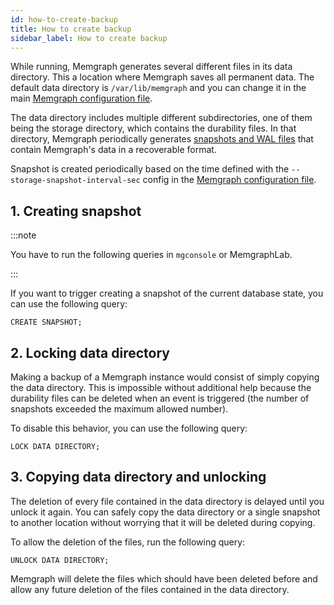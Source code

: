 ```yaml
---
id: how-to-create-backup
title: How to create backup
sidebar_label: How to create backup
---
```


While running, Memgraph generates several different files in its data directory.
This a location where Memgraph saves all permanent data. The default data
directory is `/var/lib/memgraph` and you can change it in the main [Memgraph
configuration file](/docs/memgraph/reference-guide/configuration).

The data directory includes multiple different subdirectories, one of them being
the storage directory, which contains the durability files. In that directory,
Memgraph periodically generates [snapshots and WAL
files](/docs/memgraph/under-the-hood/storage) that contain Memgraph's data in a
recoverable format.

Snapshot is created periodically based on the time defined with the
`--storage-snapshot-interval-sec` config in the [Memgraph configuration
file](/docs/memgraph/how-to-guides/config-logs).

## 1. Creating snapshot

:::note 

You have to run the following queries in `mgconsole` or MemgraphLab.

:::

If you want to trigger creating a snapshot of the current database state,
you can use the following query:

```cypher
CREATE SNAPSHOT;
```

## 2. Locking data directory

Making a backup of a Memgraph instance would consist of simply copying the data
directory. This is impossible without additional help because the durability
files can be deleted when an event is triggered (the number of snapshots
exceeded the maximum allowed number).

To disable this behavior, you can use the following query:

```cypher
LOCK DATA DIRECTORY;
```

## 3. Copying data directory and unlocking

The deletion of every file contained in the data directory is delayed until you
unlock it again. You can safely copy the data directory or a single snapshot to
another location without worrying that it will be deleted during copying.

To allow the deletion of the files, run the following query:

```cypher
UNLOCK DATA DIRECTORY;
```

Memgraph will delete the files which should have been deleted before and allow
any future deletion of the files contained in the data directory.
